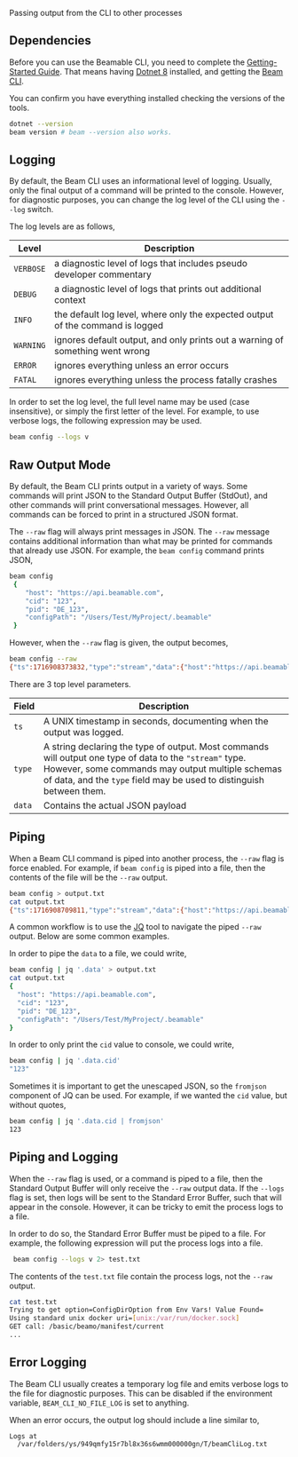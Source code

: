 Passing output from the CLI to other processes

## Dependencies

Before you can use the Beamable CLI, you need to complete the [Getting-Started Guide](doc:cli-guide-getting-started). That means having [Dotnet 8](https://dotnet.microsoft.com/en-us/download/dotnet/8.0) installed, and getting the  [Beam CLI](https://www.nuget.org/packages/Beamable.Tools). 

You can confirm you have everything installed checking the versions of the tools.
```sh
dotnet --version
beam version # beam --version also works.
```


## Logging

By default, the Beam CLI uses an informational level of logging. Usually, only the final output of a command will be printed to the console. However, for diagnostic purposes, you can change the log level of the CLI using the `--log` switch. 

The log levels are as follows, 

| Level     | Description                                                                    |
| --------- | ------------------------------------------------------------------------------ |
| `VERBOSE` | a diagnostic level of logs that includes pseudo developer commentary           |
| `DEBUG`   | a diagnostic level of logs that prints out additional context                  |
| `INFO`    | the default log level, where only the expected output of the command is logged |
| `WARNING` | ignores default output, and only prints out a warning of something went wrong  |
| `ERROR`   | ignores everything unless an error occurs                                      |
| `FATAL`   | ignores everything unless the process fatally crashes                          |

In order to set the log level, the full level name may be used (case insensitive), or simply the first letter of the level. For example, to use verbose logs, the following expression may be used. 

```sh
beam config --logs v
```


## Raw Output Mode

By default, the Beam CLI prints output in a variety of ways. Some commands will print JSON to the Standard Output Buffer (StdOut), and other commands will print conversational messages. However, all commands can be forced to print in a structured JSON format. 

The `--raw` flag will always print messages in JSON. The `--raw` message contains additional information than what may be printed for commands that already use JSON. For example, the `beam config` command prints JSON, 

```sh
beam config
 {                                                                 
    "host": "https://api.beamable.com",                            
    "cid": "123",                                     
    "pid": "DE_123",                                  
    "configPath": "/Users/Test/MyProject/.beamable" 
 } 
```

However, when the `--raw` flag is given, the output becomes, 

```sh
beam config --raw
{"ts":1716908373832,"type":"stream","data":{"host":"https://api.beamable.com","cid":"123","pid":"DE_123","configPath":"/Users/Test/MyProject/.beamable"}}
```

There are 3 top level parameters.

| Field  | Description                                                                                                                                                                                                                         |
| ------ | ----------------------------------------------------------------------------------------------------------------------------------------------------------------------------------------------------------------------------------- |
| `ts`   | A UNIX timestamp in seconds, documenting when the output was logged.                                                                                                                                                                |
| `type` | A string declaring the type of output. Most commands will output one type of data to the `"stream"` type. However, some commands may output multiple schemas of data, and the `type` field may be used to distinguish between them. |
| `data` | Contains the actual JSON payload                                                                                                                                                                                                    |

## Piping

When a Beam CLI command is piped into another process, the `--raw` flag is force enabled. For example, if `beam config` is piped into a file, then the contents of the file will be the `--raw` output.

```sh
beam config > output.txt
cat output.txt 
{"ts":1716908709811,"type":"stream","data":{"host":"https://api.beamable.com","cid":"123","pid":"DE_123","configPath":"/Users/Test/MyProject/.beamable"}}
```

A common workflow is to use the [JQ](https://jqlang.github.io/jq/download/) tool to navigate the piped `--raw` output. Below are some common examples.

In order to pipe the `data` to a file, we could write, 
```sh
beam config | jq '.data' > output.txt
cat output.txt 
{
  "host": "https://api.beamable.com",
  "cid": "123",
  "pid": "DE_123",
  "configPath": "/Users/Test/MyProject/.beamable"
}
```

In order to only print the `cid` value to console, we could write,
```sh
beam config | jq '.data.cid'
"123"
```

Sometimes it is important to get the unescaped JSON, so the `fromjson` component of JQ can be used. For example, if we wanted the `cid` value, but without quotes, 

```sh
beam config | jq '.data.cid | fromjson'
123
```

## Piping and Logging

When the `--raw` flag is used, or a command is piped to a file, then the Standard Output Buffer will only receive the `--raw` output data. If the `--logs` flag is set, then logs will be sent to the Standard Error Buffer, such that will appear in the console. However, it can be tricky to emit the process logs to a file. 

In order to do so, the Standard Error Buffer must be piped to a file. For example, the following expression will put the process logs into a file. 

```sh
 beam config --logs v 2> test.txt
```

The contents of the `test.txt` file contain the process logs, not the `--raw` output.

```sh
cat test.txt 
Trying to get option=ConfigDirOption from Env Vars! Value Found=
Using standard unix docker uri=[unix:/var/run/docker.sock]
GET call: /basic/beamo/manifest/current
...
```

## Error Logging

The Beam CLI usually creates a temporary log file and emits verbose logs to the file for diagnostic purposes. This can be disabled if the environment variable, `BEAM_CLI_NO_FILE_LOG` is set to anything. 

When an error occurs, the output log should include a line similar to,

```
Logs at
  /var/folders/ys/949qmfy15r7bl8x36s6wmm000000gn/T/beamCliLog.txt
```
